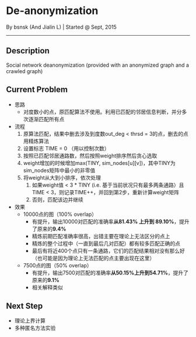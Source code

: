 # De-anonymization
By bsnsk (And Jialin L) | Started @ Sept, 2015
***

## Description
Social network deanonymization (provided with an anonymized graph and a crawled graph)

## Current Problem

- 思路
	- 对度数小的点，原匹配算法不使用。利用已匹配的邻居信息判断，并分多次逐渐匹配所有点
- 流程
	1. 原算法匹配，结果中删去涉及到度数out_deg < thrsd = 3的点，删去的点用精炼算法
	2. 设置标志 TIME = 0 （用以控制次数）
	3. 按照已匹配邻居通路数，然后按照weight排序然后贪心选取
	4. weight增加的时候增加max(TINY, sim_nodes[u][v])，其中TINY为sim_nodes矩阵中最小的非零值
	5. 将weight从大到小排序，依次处理
		1. 如果weight值 < 3 * TINY (i.e. 基于当前状况只有最多两条通路）且TIME < 3，则记录TIME++，并回到第2步，重新计算weight矩阵
		2. 否则，匹配该边并继续
- 效果
	- 10000点的图（100% overlap）
		- 有提升，输出10000对匹配的准确率**从81.43% 上升到 89.10%**，提升了原来的**9.4%**
		- 精炼前期匹配准确率很高，出错主要在理论上无法区分的点上
		- 精炼的整个过程中（一直到最后几对匹配）都有较多匹配正确的点
		- 最后有将近400个点只有一条通路，它们的匹配结果相对没有那么好（也可能是因为理论上无法匹配的点主要出现在这里）
	- 7500点的图（50% overlap）
		- 有提升，输出7500对匹配的准确率**从50.15%上升到54.71%**，提升了原来的**9.1%**
		- 相关解释类似

## Next Step

- 理论上界计算
- 多种匿名方法实验
